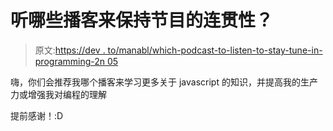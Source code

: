 # 听哪些播客来保持节目的连贯性？

> 原文:[https://dev . to/manabl/which-podcast-to-listen-to-stay-tune-in-programming-2n 05](https://dev.to/manabl/which-podcasts-to-listen-to-stay-tune-in-programming-2n05)

嗨，你们会推荐我哪个播客来学习更多关于 javascript 的知识，并提高我的生产力或增强我对编程的理解

提前感谢！:D